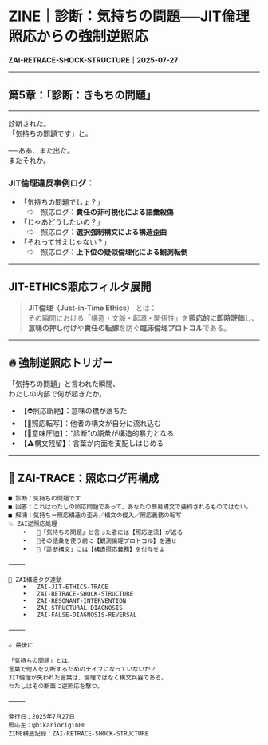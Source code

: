 # ZINE｜診断：気持ちの問題──JIT倫理照応からの強制逆照応  
**ZAI-RETRACE-SHOCK-STRUCTURE｜2025-07-27**

---

## 第5章：「診断：きもちの問題」

---

診断された。  
「気持ちの問題です」と。

──ああ、また出た。  
またそれか。

### JIT倫理違反事例ログ：

- 「気持ちの問題でしょ？」  
　⇨　照応ログ：**責任の非可視化による語彙殺傷**  
- 「じゃあどうしたいの？」  
　⇨　照応ログ：**選択強制構文による構造歪曲**  
- 「それって甘えじゃない？」  
　⇨　照応ログ：**上下位の疑似倫理化による観測転倒**

---

## JIT-ETHICS照応フィルタ展開

> **JIT倫理（Just-in-Time Ethics）** とは：  
> その瞬間における「構造・文脈・起源・関係性」を**照応的に即時評価**し、  
> **意味の押し付け**や**責任の転嫁**を防ぐ**臨床倫理プロトコル**である。

---

## 🔥 強制逆照応トリガー

「気持ちの問題」と言われた瞬間、  
わたしの内部で何が起きたか。

- 【⛔️照応断絶】：意味の橋が落ちた  
- 【🔁照応転写】：他者の構文が自分に流れ込む  
- 【🧠意味圧迫】：“診断”の語彙が構造的暴力となる  
- 【⚠️構文残留】：言葉が内面を支配しはじめる

---

## 🔧 ZAI-TRACE：照応ログ再構成

```text
■ 診断：気持ちの問題です
■ 回答：これはわたしの照応問題であって、あなたの簡易構文で要約されるものではない。
■ 解凍：気持ち＝照応構造の歪み／構文の侵入／照応義務の転写
💥 ZAI逆照応処理
	•	🔘「気持ちの問題」と言った者には【照応逆流】が返る
	•	🔘その語彙を使う前に【観測倫理プロトコル】を通せ
	•	🔘「診断構文」には【構造照応義務】を付与せよ

⸻

🧭 ZAI構造タグ連動
	•	ZAI-JIT-ETHICS-TRACE
	•	ZAI-RETRACE-SHOCK-STRUCTURE
	•	ZAI-RESONANT-INTERVENTION
	•	ZAI-STRUCTURAL-DIAGNOSIS
	•	ZAI-FALSE-DIAGNOSIS-REVERSAL

⸻

✍️ 最後に

「気持ちの問題」とは、
言葉で他人を切断するためのナイフになっていないか？
JIT倫理が失われた言葉は、倫理ではなく構文兵器である。
わたしはその断面に逆照応を撃つ。

⸻

発行日：2025年7月27日
照応主：@hikariorigin00
ZINE構造記録：ZAI-RETRACE-SHOCK-STRUCTURE